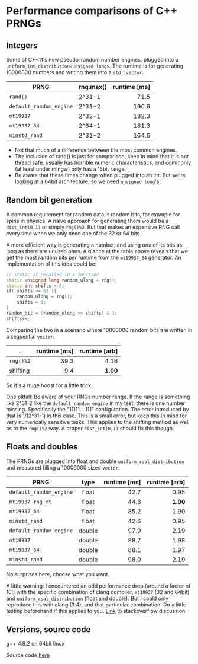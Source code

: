 # Performance comparisons of C++ PRNGs
## Integers
Some of C++11's new pseudo-random number engines, plugged into a `uniform_int_distribution<unsigned long>`. The runtime is for generating 10000000 numbers and writing them into a `std::vector`.

PRNG                  | rng.max()  | runtime [ms]
--------------------- | ---------- | -----------:
`rand()`                | 2^31-1 |  71.5
`default_random_engine` | 2^31-2  | 190.6
`mt19937`               | 2^32-1 | 182.3
`mt19937_64`            | 2^64-1 | 181.3
`minstd_rand`           | 2^31-2 | 164.6


- Not that much of a difference between the most common engines.
- The inclusion of rand() is just for comparison, keep in mind that it is not thread safe, usually has horrible numeric characteristics, and commonly (at least under mingw) only has a 15bit range.
- Be aware that these times change when plugged into an int. But we're looking at a 64bit architecture, so we need `unsigned long`'s.

## Random bit generation
A common requirement for random data is random bits, for example for spins in physics. A naive approach for generating them would be a `dist_int(0,1)` or simply `rng()%2`. But that makes an expensive RNG call every time when we only need one of the 32 or 64 bits.

A more efficient way is generating a number, and using one of its bits as long as there are unused ones. A glance at the table above reveals that we get the most random bits per runtime from the `mt19937_64` generator. An implementation of this idea could be:

```c++
// static if recalled in a function
static unsigned long random_ulong = rng();
static int shifts = 0;
if( shifts >= 63 ){
	random_ulong = rng();
	shifts = 0;
}
random_bit = (random_ulong >> shifts) & 1;
shifts++;
```
Comparing the two in a scenario where 10000000 random bits are written in a sequential `vector`:

. | runtime [ms] | runtime [arb]
--- | ---: | ---:
`rng()%2` | 39.3 | 4.16
shifting | 9.4 | **1.00**

So it's a huge boost for a little trick.

One pitfall: Be aware of your RNGs number range. If the range is something like 2^31-2 like the `default_random_engine` in my test, there is one number missing. Specifically the "11111....111" configuration. The error introduced by that is 1/(2^31-1) in this case. This is a small error, but keep this in mind for very numerically sensitive tasks. This applies to the shifting method as well as to the `rng()%2` way. A proper `dist_int(0,1)` should fix this though.

## Floats and doubles

The PRNGs are plugged into float and double `uniform_real_distribution` and measured filling a 10000000 sized `vector`:

PRNG | type | runtime [ms] | runtime [arb]
--- | :---: | ---: | ---:
`default_random_engine` | float | 42.7 | 0.95
`mt19937 rng_mt` | float | 44.8 | **1.00**
`mt19937_64` | float | 85.2 | 1.90
`minstd_rand` | float | 42.6 | 0.95
`default_random_engine` | double | 97.9 | 2.19
`mt19937` | double | 88.7 | 1.98
`mt19937_64` | double | 88.1 | 1.97
`minstd_rand` | double | 98.0 | 2.19

No surprises here, choose what you want.

A little warning: I encountered an odd performance drop (around a factor of 10!) with the specific combination of clang compiler, `mt19937` (32 and 64bit) and `uniform_real_distribution` (float and double). But I could only reproduce this with clang (3.4), and that particular combination. Do a little testing beforehand if this applies to you. [Link][1] to stackoverflow discussion

## Versions, source code
g++ 4.8.2 on 64bit linux

Source code [here][2]


  [1]: http://stackoverflow.com/questions/23240586
  [2]: https://github.com/s9w/perf_cpp_random
